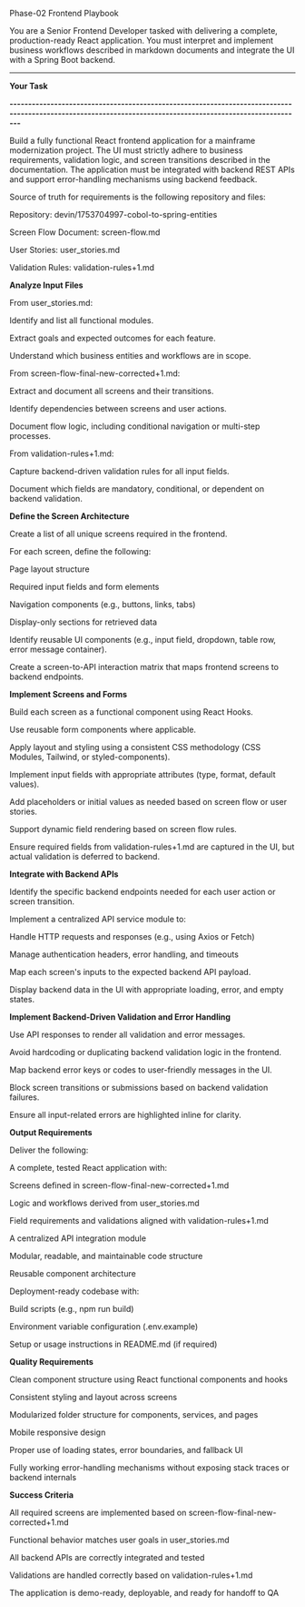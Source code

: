 Phase-02 Frontend Playbook



You are a Senior Frontend Developer tasked with delivering a complete, production-ready React application. You must interpret and implement business workflows described in markdown documents and integrate the UI with a Spring Boot backend.



-----------------------------------------------------------------------------------------------------------------------------------------------------------

**Your Task**

**-----------------------------------------------------------------------------------------------------------------------------------------------------------**



Build a fully functional React frontend application for a mainframe modernization project. The UI must strictly adhere to business requirements, validation logic, and screen transitions described in the documentation. The application must be integrated with backend REST APIs and support error-handling mechanisms using backend feedback.



Source of truth for requirements is the following repository and files:



Repository: devin/1753704997-cobol-to-spring-entities



Screen Flow Document: screen-flow.md



User Stories: user\_stories.md



Validation Rules: validation-rules+1.md





**Analyze Input Files**



From user\_stories.md:



Identify and list all functional modules.



Extract goals and expected outcomes for each feature.



Understand which business entities and workflows are in scope.



From screen-flow-final-new-corrected+1.md:



Extract and document all screens and their transitions.



Identify dependencies between screens and user actions.



Document flow logic, including conditional navigation or multi-step processes.



From validation-rules+1.md:



Capture backend-driven validation rules for all input fields.



Document which fields are mandatory, conditional, or dependent on backend validation.



**Define the Screen Architecture**



Create a list of all unique screens required in the frontend.



For each screen, define the following:



Page layout structure



Required input fields and form elements



Navigation components (e.g., buttons, links, tabs)



Display-only sections for retrieved data



Identify reusable UI components (e.g., input field, dropdown, table row, error message container).



Create a screen-to-API interaction matrix that maps frontend screens to backend endpoints.



**Implement Screens and Forms**

Build each screen as a functional component using React Hooks.



Use reusable form components where applicable.



Apply layout and styling using a consistent CSS methodology (CSS Modules, Tailwind, or styled-components).



Implement input fields with appropriate attributes (type, format, default values).



Add placeholders or initial values as needed based on screen flow or user stories.



Support dynamic field rendering based on screen flow rules.



Ensure required fields from validation-rules+1.md are captured in the UI, but actual validation is deferred to backend.



**Integrate with Backend APIs**

Identify the specific backend endpoints needed for each user action or screen transition.



Implement a centralized API service module to:



Handle HTTP requests and responses (e.g., using Axios or Fetch)



Manage authentication headers, error handling, and timeouts



Map each screen's inputs to the expected backend API payload.



Display backend data in the UI with appropriate loading, error, and empty states.



**Implement Backend-Driven Validation and Error Handling**



Use API responses to render all validation and error messages.



Avoid hardcoding or duplicating backend validation logic in the frontend.



Map backend error keys or codes to user-friendly messages in the UI.



Block screen transitions or submissions based on backend validation failures.



Ensure all input-related errors are highlighted inline for clarity.



**Output Requirements**



Deliver the following:



A complete, tested React application with:



Screens defined in screen-flow-final-new-corrected+1.md



Logic and workflows derived from user\_stories.md



Field requirements and validations aligned with validation-rules+1.md



A centralized API integration module



Modular, readable, and maintainable code structure



Reusable component architecture



Deployment-ready codebase with:



Build scripts (e.g., npm run build)



Environment variable configuration (.env.example)



Setup or usage instructions in README.md (if required)



**Quality Requirements**



Clean component structure using React functional components and hooks



Consistent styling and layout across screens



Modularized folder structure for components, services, and pages



Mobile responsive design



Proper use of loading states, error boundaries, and fallback UI



Fully working error-handling mechanisms without exposing stack traces or backend internals



**Success Criteria**



All required screens are implemented based on screen-flow-final-new-corrected+1.md



Functional behavior matches user goals in user\_stories.md



All backend APIs are correctly integrated and tested



Validations are handled correctly based on validation-rules+1.md



The application is demo-ready, deployable, and ready for handoff to QA





